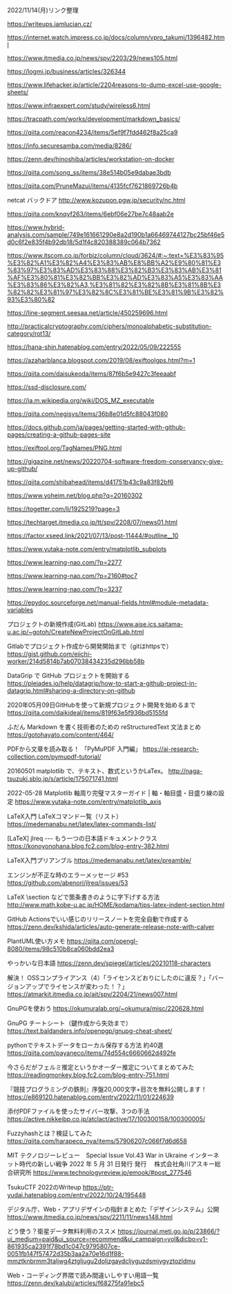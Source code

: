 2022/11/14(月)リンク整理

https://writeups.iamlucian.cz/

https://internet.watch.impress.co.jp/docs/column/vpro_takumi/1396482.html

https://www.itmedia.co.jp/news/spv/2203/29/news105.html

https://logmi.jp/business/articles/326344

https://www.lifehacker.jp/article/2204reasons-to-dump-excel-use-google-sheets/

https://www.infraexpert.com/study/wireless6.html

https://tracpath.com/works/development/markdown_basics/

https://qiita.com/reacon4234/items/5ef9f7fdd462f8a25ca9

https://info.securesamba.com/media/8286/

https://zenn.dev/hinoshiba/articles/workstation-on-docker

https://qiita.com/song_ss/items/38e514b05e9dabae3bdb

https://qiita.com/PruneMazui/items/4135fcf7621869726b4b

netcat バックドア
http://www.kozupon.pgw.jp/security/nc.html

https://qiita.com/knqyf263/items/6ebf06e27be7c48aab2e

https://www.hybrid-analysis.com/sample/749e161661290e8a2d190b1a66469744127bc25bf46e5d0c6f2e835f4b92db18/5d1f4c820388389c064b7362

https://www.itscom.co.jp/forbiz/column/cloud/3624/#:~:text=%E3%83%95%E3%82%A1%E3%82%A4%E3%83%AB%E8%BB%A2%E9%80%81%E3%83%97%E3%83%AD%E3%83%88%E3%82%B3%E3%83%AB%E3%81%AF%E3%80%81%E3%82%BB%E3%82%AD%E3%83%A5%E3%83%AA%E3%83%86%E3%82%A3,%E3%81%82%E3%82%8B%E3%81%8B%E3%82%82%E3%81%97%E3%82%8C%E3%81%BE%E3%81%9B%E3%82%93%E3%80%82

https://line-segment.seesaa.net/article/450259696.html

http://practicalcryptography.com/ciphers/monoalphabetic-substitution-category/rot13/

https://hana-shin.hatenablog.com/entry/2022/05/09/222555

https://azaharblanca.blogspot.com/2019/08/exiftoolgps.html?m=1

https://qiita.com/daisukeoda/items/87f6b5e9427c3feeaabf

https://ssd-disclosure.com/

https://ja.m.wikipedia.org/wiki/DOS_MZ_executable

https://qiita.com/negisys/items/36b8e01d5fc88043f080

https://docs.github.com/ja/pages/getting-started-with-github-pages/creating-a-github-pages-site

https://exiftool.org/TagNames/PNG.html

https://gigazine.net/news/20220704-software-freedom-conservancy-give-up-github/

https://qiita.com/shibahead/items/d41751b43c9a83f82bf6

https://www.yoheim.net/blog.php?q=20160302

https://togetter.com/li/1925219?page=3

https://techtarget.itmedia.co.jp/tt/spv/2208/07/news01.html

https://factor.xseed.link/2021/07/13/post-11444/#outline__10

https://www.yutaka-note.com/entry/matplotlib_subplots

https://www.learning-nao.com/?p=2277

https://www.learning-nao.com/?p=2160#toc7

https://www.learning-nao.com/?p=3237

https://epydoc.sourceforge.net/manual-fields.html#module-metadata-variables

プロジェクトの新規作成(GitLab)
https://www.aise.ics.saitama-u.ac.jp/~gotoh/CreateNewProjectOnGitLab.html

Gitlabでプロジェクト作成から開発開始まで（gitはhttpsで）
https://gist.github.com/eiichi-worker/214d5814b7ab07038434235d296bb58b

DataGrip で GitHub プロジェクトを開始する
https://pleiades.io/help/datagrip/how-to-start-a-github-project-in-datagrip.html#sharing-a-directory-on-github

2020年05月09日GitHubを使って新規プロジェクト開発を始めるまで
https://qiita.com/daikideal/items/819f63e5f936bd5155fd

ふだん Markdown を書く技術者のための reStructuredText 文法まとめ
https://gotohayato.com/content/464/

PDFから文章を読み取る！ 「PyMuPDF 入門編」
https://ai-research-collection.com/pymupdf-tutorial/

20160501 matplotlib で、テキスト、数式というかLaTex。
http://naga-tsuzuki.sblo.jp/s/article/175071741.html

2022-05-28 Matplotlib 軸周り完璧マスターガイド | 軸・軸目盛・目盛り線の設定
https://www.yutaka-note.com/entry/matplotlib_axis

LaTeX入門 LaTeXコマンド一覧（リスト）
https://medemanabu.net/latex/latex-commands-list/

[LaTeX] jlreq --- もう一つの日本語ドキュメントクラス
https://konoyonohana.blog.fc2.com/blog-entry-382.html

LaTeX入門プリアンブル
https://medemanabu.net/latex/preamble/

エンジンが不正な時のエラーメッセージ #53
https://github.com/abenori/jlreq/issues/53

LaTeX \section などで箇条書きのように字下げする方法
http://www.math.kobe-u.ac.jp/HOME/kodama/tips-latex-indent-section.html

GitHub Actionsでいい感じのリリースノートを完全自動で作成する
https://zenn.dev/kshida/articles/auto-generate-release-note-with-calver

PlantUML使い方メモ
https://qiita.com/opengl-8080/items/98c510b8ca060bdd2ea3

やっかいな日本語
https://zenn.dev/spiegel/articles/20210118-characters

解決！ OSSコンプライアンス（4）「ライセンスどおりにしたのに違反？」「バージョンアップでライセンスが変わった！？」
https://atmarkit.itmedia.co.jp/ait/spv/2204/21/news007.html

GnuPGを使おう
https://okumuralab.org/~okumura/misc/220628.html

GnuPG チートシート（鍵作成から失効まで）
https://text.baldanders.info/openpgp/gnupg-cheat-sheet/

pythonでテキストデータをローカル保存する方法 約40選
https://qiita.com/payaneco/items/74d554c6660662d492fe

今さらだがフェルミ推定というかオーダー推定についてまとめてみた
https://readingmonkey.blog.fc2.com/blog-entry-751.html

『競技プログラミングの鉄則』序盤20,000文字+目次を無料公開します！
https://e869120.hatenablog.com/entry/2022/11/01/224639

添付PDFファイルを使ったサイバー攻撃、3つの手法
https://active.nikkeibp.co.jp/atclact/active/17/100300158/100300005/

Fuzzyhashとは？検証してみた
https://qiita.com/harapeco_nya/items/57906207c066f7d6d658

MIT テクノロジーレビュー　Special Issue Vol.43
 War in Ukraine インターネット時代の新しい戦争				 2022 年 5 月 31 日発行
発行　	 株式会社角川アスキー総合研究所
https://www.technologyreview.jp/emook/#post_277546

TsukuCTF 2022のWriteup
https://ptr-yudai.hatenablog.com/entry/2022/10/24/195448

デジタル庁、Web・アプリデザインの指針まとめた「デザインシステム」公開
https://www.itmedia.co.jp/news/spv/2211/11/news148.html

どう使う？衛星データ無料利用のススメ
https://journal.meti.go.jp/p/23866/?ui_medium=paid&ui_source=recommend&ui_campaign=yol&dicbo=v1-861935ca2391f78bd1c047c9795807ce-0051fb147f57472d35b3aa2a70e16d1f88-mmztknbrmm3taljwg4ztgljugu2doljzgaydcljyguzdsmjygyztozldmu

Web・コーディング界隈で読み間違いしやすい用語一覧
https://zenn.dev/kalubi/articles/f68275fa91ebc5
